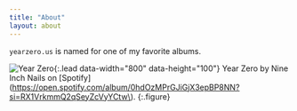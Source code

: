 ```yaml
---
title: "About"
layout: about
---
```


<!--author-->

`yearzero.us` is named for one of my favorite albums.

![Year Zero](https://upload.wikimedia.org/wikipedia/en/0/02/Nine_Inch_Nails_-_Year_Zero.png){:.lead data-width="800" data-height="100"}
Year Zero by Nine Inch Nails on [Spotify](https://open.spotify.com/album/0hdOzMPrGJiGjX3epBP8NN?si=RX1VrkmmQ2qSeyZcVyYCtw\).
{:.figure}
